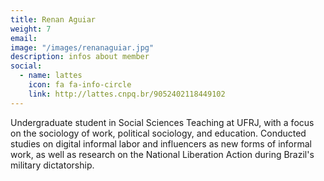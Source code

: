 ```yaml
---
title: Renan Aguiar
weight: 7
email:
image: "/images/renanaguiar.jpg"
description: infos about member
social:
  - name: lattes
    icon: fa fa-info-circle
    link: http://lattes.cnpq.br/9052402118449102
---
```


Undergraduate student in Social Sciences Teaching at UFRJ, with a focus on the sociology of work, political sociology, and education. Conducted studies on digital informal labor and influencers as new forms of informal work, as well as research on the National Liberation Action during Brazil's military dictatorship.

